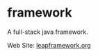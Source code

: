 # framework
A full-stack java framework.

Web Site: [leapframework.org](http://www.leapframework.org)
